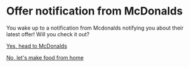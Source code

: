 # Offer notification from McDonalds

You wake up to a notification from Mcdonalds notifying you about their latest offer! Will you check it out?

[Yes, head to McDonalds](mcdonalds/eat-at-mcdonalds.md)

[No, let's make food from home](home/eat-at-home.md)
